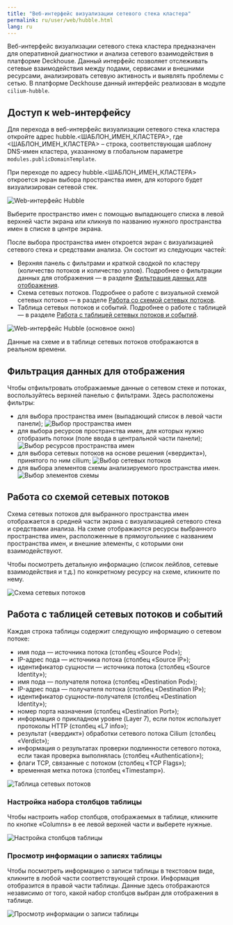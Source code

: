 ```yaml
---
title: "Веб-интерфейс визуализации сетевого стека кластера"
permalink: ru/user/web/hubble.html
lang: ru
---
```


Веб-интерфейс визуализации сетевого стека кластера предназначен для оперативной диагностики и анализа сетевого взаимодействия в платформе Deckhouse. Данный интерфейс позволяет отслеживать сетевые взаимодействия между подами, сервисами и внешними ресурсами, анализировать сетевую активность и выявлять проблемы с сетью. В платформе Deckhouse данный интерфейс реализован в модуле `cilium-hubble`.

## Доступ к web-интерфейсу

Для перехода в веб-интерфейс визуализации сетевого стека кластера откройте адрес hubble.<ШАБЛОН_ИМЕН_КЛАСТЕРА>, где <ШАБЛОН_ИМЕН_КЛАСТЕРА> – строка, соответствующая шаблону DNS-имен кластера, указанному в глобальном параметре `modules.publicDomainTemplate`.

При переходе по адресу hubble.<ШАБЛОН_ИМЕН_КЛАСТЕРА> откроется экран выбора пространства имен, для которого будет визуализирован сетевой стек.

![Web-интерфейс Hubble](../../images/hubble/hubble-choose-namespace.png)

Выберите пространство имен с помощью выпадающего списка в левой верхней части экрана или кликнув по названию нужного пространства имен в списке в центре экрана.

После выбора пространства имен откроется экран с визуализацией сетевого стека и средствами анализа.
Он состоит из следующих частей:

- Верхняя панель с фильтрами и краткой сводкой по кластеру (количество потоков и количество узлов). Подробнее о фильтрации данных для отображения — в разделе [Фильтрация данных для отображения](#фильтрация-данных-для-отображения).
- Схема сетевых потоков. Подробнее о работе с визуальной схемой сетевых потоков — в разделе [Работа со схемой сетевых потоков](#работа-со-схемой-сетевых-потоков).
- Таблица сетевых потоков и событий. Подробнее о работе с таблицей — в разделе [Работа с таблицей сетевых потоков и событий](#работа-с-таблицей-сетевых-потоков-и-событий).

![Web-интерфейс Hubble (основное окно)](../../images/hubble/hubble-main.png)

Данные на схеме и в таблице сетевых потоков отображаются в реальном времени.

## Фильтрация данных для отображения

Чтобы отфильтровать отображаемые данные о сетевом стеке и потоках, воспользуйтесь верхней панелью с фильтрами.
Здесь расположены фильтры:

- для выбора пространства имен (выпадающий список в левой части панели);
  ![Выбор пространства имен](../../images/hubble/choose-ns-hubble.png)
- для выбора ресурсов пространства имен, для которых нужно отобразить потоки (поле ввода в центральной части панели);
  ![Выбор ресурсов пространства имен](../../images/hubble/choose-resouces-hubble.png)
- для выбора сетевых потоков на основе решения («вердикта»), принятого по ним cilium;
  ![Выбор сетевых потоков](../../images/hubble/choose-flows-hubble.png)
- для выбора элементов схемы анализируемого пространства имен.
  ![Выбор элементов схемы](../../images/hubble/choose-scheme-elems-hubble.png)

## Работа со схемой сетевых потоков

Схема сетевых потоков для выбранного пространства имен отображается в средней части экрана с визуализацией сетевого стека и средствами анализа. На схеме отображаются ресурсы выбранного пространства имен, расположенные в прямоугольнике с названием пространства имен, и внешние элементы, с которыми они взаимодействуют.

Чтобы посмотреть детальную информацию (список лейблов, сетевые взаимодействия и т.д.) по конкретному ресурсу на схеме, кликните по нему.

![Схема сетевых потоков](../../images/hubble/flows-scheme-hubble.png)

## Работа с таблицей сетевых потоков и событий

Каждая строка таблицы содержит следующую информацию о сетевом потоке:

- имя пода — источника потока (столбец «Source Pod»);
- IP-адрес пода — источника потока (столбец «Source IP»);
- идентификатор сущности — источника потока (столбец «Source Identity»);
- имя пода — получателя потока (столбец «Destination Pod»);
- IP-адрес пода — получателя потока (столбец «Destination IP»);
- идентификатор сущности-получателя (столбец «Destination Identity»);
- номер порта назначения (столбец «Destination Port»);
- информация о прикладном уровне (Layer 7), если поток использует протоколы HTTP (столбец «L7 info»);
- результат («вердикт») обработки сетевого потока Cilium (столбец «Verdict»);
- информация о результатах проверки подлинности сетевого потока, если такая проверка выполнялась (столбец «Authentication»);
- флаги TCP, связанные с потоком (столбец «TCP Flags»);
- временная метка потока (столбец «Timestamp»).

![Таблица сетевых потоков](../../images/hubble/flows-table-hubble.png)

### Настройка набора столбцов таблицы

Чтобы настроить набор столбцов, отображаемых в таблице, кликните по кнопке «Columns» в ее левой верхней части и выберете нужные.

![Настройка столбцов таблицы](../../images/hubble/flows-table-collumns-hubble.png)

### Просмотр информации о записях таблицы

Чтобы посмотреть информацию о записи таблицы в текстовом виде, кликните в любой части соответствующей строки. Информация отобразится в правой части таблицы. Данные здесь отображаются независимо от того, какой набор столбцов выбран для отображения в таблице.

![Просмотр информации о записи таблицы](../../images/hubble/info-row-hubble.png)
